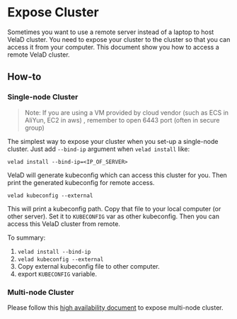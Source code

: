 # Expose Cluster

Sometimes you want to use a remote server instead of a laptop to host VelaD cluster. You need to expose your cluster to
the cluster so that you can access it from your computer. This document show you how to access a remote VelaD cluster.

## How-to

### Single-node Cluster

> Note: If you are using a VM provided by cloud vendor (such as ECS in AliYun, EC2 in aws) , remember to open 6443 port
> (often in secure group)

The simplest way to expose your cluster when you set-up a single-node cluster. 
Just add `--bind-ip` argument when `velad install` like:

```shell
velad install --bind-ip=<IP_OF_SERVER>
```

VelaD will generate kubeconfig which can access this cluster for you. 
Then print the generated kubeconfig for remote access.

```shell
velad kubeconfig --external
```

This will print a kubeconfig path. Copy that file to your local computer (or other server). Set it to `KUBECONFIG` var as
other kubeconfig. Then you can access this VelaD cluster from remote.

To summary:
1. `velad install --bind-ip`
2. `velad kubeconfig --external`
3. Copy external kubeconfig file to other computer.
4. export `KUBECONFIG` variable.

### Multi-node Cluster

Please follow this [high availability document](04.ha.md) to expose multi-node cluster.